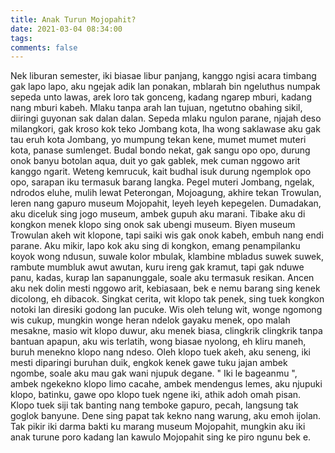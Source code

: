 ```yaml
---
title: Anak Turun Mojopahit?
date: 2021-03-04 08:34:00
tags:
comments: false
---
```

Nek liburan semester, iki biasae libur panjang, kanggo ngisi acara timbang gak lapo lapo, aku ngejak adik lan ponakan, mblarah bin ngeluthus numpak sepeda unto lawas, arek loro tak gonceng, kadang ngarep mburi, kadang nang mburi kabeh. Mlaku tanpa arah lan tujuan, ngetutno obahing sikil, diiringi guyonan sak dalan dalan. Sepeda mlaku ngulon parane, njajah deso milangkori, gak kroso kok teko Jombang kota, lha wong saklawase aku gak tau eruh kota Jombang, yo mumpung tekan kene, mumet mumet muteri kota, panase sumlenget.
Budal bondo nekat, gak sangu opo opo, durung onok banyu  botolan aqua, duit yo gak gablek, mek cuman nggowo arit kanggo ngarit. Weteng kemrucuk, kait budhal isuk durung ngemplok opo opo, sarapan iku termasuk barang langka. Pegel muteri Jombang, ngelak, ndrodos eluhe, mulih lewat Peterongan, Mojoagung, akhire tekan Trowulan, leren nang gapuro museum Mojopahit, leyeh leyeh kepegelen.
Dumadakan, aku diceluk sing jogo museum, ambek gupuh aku marani. Tibake aku di kongkon menek klopo sing onok sak ubengi museum. Biyen museum Trowulan akeh wit klopone, tapi saiki wis gak onok kabeh, embuh nang endi parane.
Aku mikir, lapo kok aku sing di kongkon, emang penampilanku koyok wong ndusun, suwale kolor mbulak, klambine mbladus suwek suwek, rambute mumbluk awut awutan, kuru ireng gak kramut, tapi gak nduwe panu, kadas, kurap lan sapanunggale, soale aku termasuk resikan.
Ancen aku nek dolin mesti nggowo arit, kebiasaan, bek e nemu barang sing kenek dicolong, eh dibacok.
Singkat cerita, wit klopo tak penek, sing tuek kongkon notoki lan diresiki godong lan pucuke. Wis oleh telung wit, wonge ngomong wis cukup, mungkin wonge heran ndelok gayaku menek, opo malah mesakne, masio wit klopo duwur, aku menek biasa, clingkrik clingkrik tanpa bantuan apapun, aku wis terlatih, wong biasae nyolong, eh kliru maneh, buruh menekno klopo nang ndeso.
Oleh klopo tuek akeh, aku seneng, iki mesti diparingi buruhan duik, engkok kenek gawe tuku jajan ambek ngombe, soale aku mau gak wani njupuk degane.
 " Iki le bageanmu ", ambek ngekekno klopo limo cacahe, ambek mendengus lemes, aku njupuki klopo, batinku, gawe opo klopo tuek ngene iki, athik adoh omah pisan. Klopo tuek siji tak banting nang temboke gapuro, pecah, langsung tak goglok banyune. Dene sing papat tak kekno nang warung, aku emoh ijolan.
Tak pikir iki darma bakti ku marang museum Mojopahit, mungkin aku iki anak turune poro kadang lan kawulo Mojopahit sing ke piro ngunu bek e.
